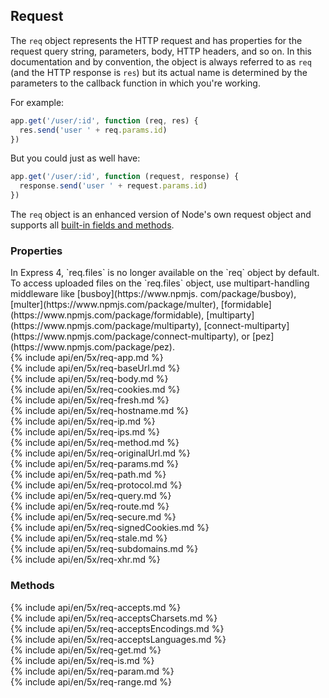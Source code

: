 <h2 id="req">Request</h2>

The `req` object represents the HTTP request and has properties for the
request query string, parameters, body, HTTP headers, and so on.  In this documentation and by convention,
the object is always referred to as `req` (and the HTTP response is `res`) but its actual name is determined
by the parameters to the callback function in which you're working.

For example:

```js
app.get('/user/:id', function (req, res) {
  res.send('user ' + req.params.id)
})
```

But you could just as well have:

```js
app.get('/user/:id', function (request, response) {
  response.send('user ' + request.params.id)
})
```

The `req` object is an enhanced version of Node's own request object
and supports all [built-in fields and methods](https://nodejs.org/api/http.html#http_class_http_incomingmessage).

<h3 id='req.properties'>Properties</h3>

<div class="doc-box doc-notice" markdown="1">
In Express 4, `req.files` is no longer available on the `req` object by default. To access uploaded files
on the `req.files` object, use multipart-handling middleware like [busboy](https://www.npmjs.
com/package/busboy), [multer](https://www.npmjs.com/package/multer),
[formidable](https://www.npmjs.com/package/formidable),
[multiparty](https://www.npmjs.com/package/multiparty),
[connect-multiparty](https://www.npmjs.com/package/connect-multiparty),
or [pez](https://www.npmjs.com/package/pez).
</div>

<section markdown="1">
  {% include api/en/5x/req-app.md %}
</section>

<section markdown="1">
  {% include api/en/5x/req-baseUrl.md %}
</section>

<section markdown="1">
  {% include api/en/5x/req-body.md %}
</section>

<section markdown="1">
  {% include api/en/5x/req-cookies.md %}
</section>

<section markdown="1">
  {% include api/en/5x/req-fresh.md %}
</section>

<section markdown="1">
  {% include api/en/5x/req-hostname.md %}
</section>

<section markdown="1">
  {% include api/en/5x/req-ip.md %}
</section>

<section markdown="1">
  {% include api/en/5x/req-ips.md %}
</section>

<section markdown="1">
  {% include api/en/5x/req-method.md %}
</section>

<section markdown="1">
  {% include api/en/5x/req-originalUrl.md %}
</section>

<section markdown="1">
  {% include api/en/5x/req-params.md %}
</section>

<section markdown="1">
  {% include api/en/5x/req-path.md %}
</section>

<section markdown="1">
  {% include api/en/5x/req-protocol.md %}
</section>

<section markdown="1">
  {% include api/en/5x/req-query.md %}
</section>

<section markdown="1">
  {% include api/en/5x/req-route.md %}
</section>

<section markdown="1">
  {% include api/en/5x/req-secure.md %}
</section>

<section markdown="1">
  {% include api/en/5x/req-signedCookies.md %}
</section>

<section markdown="1">
  {% include api/en/5x/req-stale.md %}
</section>

<section markdown="1">
  {% include api/en/5x/req-subdomains.md %}
</section>

<section markdown="1">
  {% include api/en/5x/req-xhr.md %}
</section>

<h3 id='req.methods'>Methods</h3>

<section markdown="1">
  {% include api/en/5x/req-accepts.md %}
</section>

<section markdown="1">
  {% include api/en/5x/req-acceptsCharsets.md %}
</section>

<section markdown="1">
  {% include api/en/5x/req-acceptsEncodings.md %}
</section>

<section markdown="1">
  {% include api/en/5x/req-acceptsLanguages.md %}
</section>

<section markdown="1">
  {% include api/en/5x/req-get.md %}
</section>

<section markdown="1">
  {% include api/en/5x/req-is.md %}
</section>

<section markdown="1">
  {% include api/en/5x/req-param.md %}
</section>

<section markdown="1">
  {% include api/en/5x/req-range.md %}
</section>

